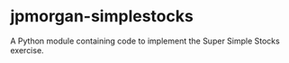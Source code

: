 # jpmorgan-simplestocks
A Python module containing code to implement the Super Simple Stocks exercise.
